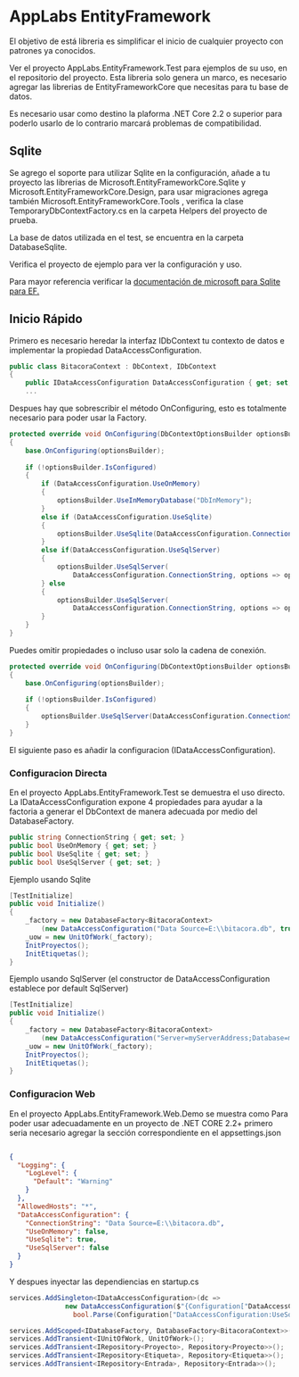 # AppLabs EntityFramework
El objetivo de está libreria es simplificar el inicio de cualquier proyecto con patrones ya conocidos.

Ver el proyecto AppLabs.EntityFramework.Test para ejemplos de su uso, en el repositorio del proyecto.
Esta libreria solo genera un marco, es necesario agregar las librerias de EntityFrameworkCore que necesitas para tu base de datos.

Es necesario usar como destino la plaforma .NET Core 2.2 o superior para poderlo usarlo de lo contrario marcará problemas de compatibilidad.

## Sqlite

Se agrego el soporte para utilizar Sqlite en la configuración, añade a tu proyecto las librerias de Microsoft.EntityFrameworkCore.Sqlite y Microsoft.EntityFrameworkCore.Design,
para usar migraciones agrega también Microsoft.EntityFrameworkCore.Tools , verifica la clase TemporaryDbContextFactory.cs en la carpeta Helpers del proyecto de prueba.

La base de datos utilizada en el test, se encuentra en la carpeta DatabaseSqlite.

Verifica el proyecto de ejemplo para ver la configuración y uso.

Para mayor referencia verificar la [documentación de microsoft para Sqlite para EF.](https://docs.microsoft.com/en-us/ef/core/get-started/netcore/new-db-sqlite)

## Inicio Rápido

Primero es necesario heredar la interfaz IDbContext tu contexto de datos e implementar la propiedad DataAccessConfiguration. 


```csharp
public class BitacoraContext : DbContext, IDbContext
{
	public IDataAccessConfiguration DataAccessConfiguration { get; set; }
	...
```
        
Despues hay que sobrescribir el método OnConfiguring, esto es totalmente necesario para poder usar la Factory.

```csharp
protected override void OnConfiguring(DbContextOptionsBuilder optionsBuilder)
{
	base.OnConfiguring(optionsBuilder);
	
	if (!optionsBuilder.IsConfigured)
	{
		if (DataAccessConfiguration.UseOnMemory)
		{
			optionsBuilder.UseInMemoryDatabase("DbInMemory");
		}
		else if (DataAccessConfiguration.UseSqlite)
		{
			optionsBuilder.UseSqlite(DataAccessConfiguration.ConnectionString);
		}
		else if(DataAccessConfiguration.UseSqlServer)
		{
			optionsBuilder.UseSqlServer(
				DataAccessConfiguration.ConnectionString, options => options.EnableRetryOnFailure());
		} else
		{
			optionsBuilder.UseSqlServer(
				DataAccessConfiguration.ConnectionString, options => options.EnableRetryOnFailure());
		}
	}
}
```
        
Puedes omitir propiedades o incluso usar solo la cadena de conexión.

```csharp
protected override void OnConfiguring(DbContextOptionsBuilder optionsBuilder)
{
	base.OnConfiguring(optionsBuilder);
	
	if (!optionsBuilder.IsConfigured)
	{
		optionsBuilder.UseSqlServer(DataAccessConfiguration.ConnectionString, options => options.EnableRetryOnFailure());
	}
}
```
        

El siguiente paso es añadir la configuracion (IDataAccessConfiguration).

### Configuracion Directa
		
En el proyecto AppLabs.EntityFramework.Test se demuestra el uso directo.
La IDataAccessConfiguration expone 4 propiedades para ayudar a la factoria a generar el DbContext de manera adecuada por medio del DatabaseFactory.

```csharp
public string ConnectionString { get; set; }
public bool UseOnMemory { get; set; }
public bool UseSqlite { get; set; }
public bool UseSqlServer { get; set; }
```

Ejemplo usando Sqlite

```csharp
[TestInitialize]
public void Initialize()
{            
	_factory = new DatabaseFactory<BitacoraContext>
		(new DataAccessConfiguration("Data Source=E:\\bitacora.db", true));
	_uow = new UnitOfWork(_factory);
	InitProyectos();
	InitEtiquetas();
}		
```

Ejemplo usando SqlServer (el constructor de DataAccessConfiguration establece por default SqlServer)

```csharp
[TestInitialize]
public void Initialize()
{            
	_factory = new DatabaseFactory<BitacoraContext>
		(new DataAccessConfiguration("Server=myServerAddress;Database=myDataBase;Trusted_Connection=True;"));
	_uow = new UnitOfWork(_factory);
	InitProyectos();
	InitEtiquetas();
}		
```


### Configuracion Web

En el proyecto AppLabs.EntityFramework.Web.Demo se muestra como 
Para poder usar adecuadamente en un proyecto de .NET CORE 2.2+ primero seria necesario agregar la sección correspondiente en el appsettings.json

```json

{
  "Logging": {
    "LogLevel": {
      "Default": "Warning"
    }
  },
  "AllowedHosts": "*",
  "DataAccessConfiguration": {
    "ConnectionString": "Data Source=E:\\bitacora.db",
    "UseOnMemory": false,
    "UseSqlite": true,
    "UseSqlServer": false
  }
}


```

Y despues inyectar las dependiencias en startup.cs

```csharp
services.AddSingleton<IDataAccessConfiguration>(dc =>
              new DataAccessConfiguration($"{Configuration["DataAccessConfiguration:ConnectionString"]}",
				bool.Parse(Configuration["DataAccessConfiguration:UseSqlite"])));

services.AddScoped<IDatabaseFactory, DatabaseFactory<BitacoraContext>>();
services.AddTransient<IUnitOfWork, UnitOfWork>();
services.AddTransient<IRepository<Proyecto>, Repository<Proyecto>>();
services.AddTransient<IRepository<Etiqueta>, Repository<Etiqueta>>();
services.AddTransient<IRepository<Entrada>, Repository<Entrada>>();
```









